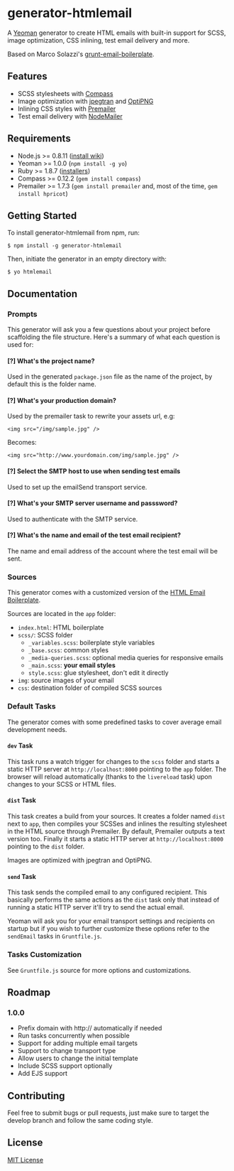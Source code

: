 # generator-htmlemail

A [Yeoman](http://yeoman.io) generator to create HTML emails with built-in support for SCSS, image optimization, CSS inlining, test email delivery and more.

Based on Marco Solazzi's [grunt-email-boilerplate](https://github.com/dwightjack/grunt-email-boilerplate).

## Features

* SCSS stylesheets with [Compass](http://compass-style.org/)
* Image optimization with [jpegtran](http://jpegclub.org/jpegtran/) and [OptiPNG](http://optipng.sourceforge.net/)
* Inlining CSS styles with [Premailer](http://premailer.dialect.ca/)
* Test email delivery with [NodeMailer](https://github.com/andris9/Nodemailer)

## Requirements

* Node.js >= 0.8.11 ([install wiki](https://github.com/joyent/node/wiki/Installing-Node.js-via-package-manager))
* Yeoman >= 1.0.0 (`npm install -g yo`)
* Ruby >= 1.8.7 ([installers](http://www.ruby-lang.org/en/downloads/))
* Compass >= 0.12.2 (`gem install compass`)
* Premailer >= 1.7.3 (`gem install premailer` and, most of the time, `gem install hpricot`)

## Getting Started

To install generator-htmlemail from npm, run:

```
$ npm install -g generator-htmlemail
```

Then, initiate the generator in an empty directory with:

```
$ yo htmlemail
```

## Documentation

### Prompts

This generator will ask you a few questions about your project before scaffolding the file structure. Here's a summary of what each question is used for:

#### [?] What's the project name?

Used in the generated `package.json` file as the name of the project, by default this is the folder name.

#### [?] What's your production domain?

Used by the premailer task to rewrite your assets url, e.g:

```
<img src="/img/sample.jpg" />
```

Becomes:

```
<img src="http://www.yourdomain.com/img/sample.jpg" />
```

#### [?] Select the SMTP host to use when sending test emails

Used to set up the emailSend transport service.

#### [?] What's your SMTP server username and passsword?

Used to authenticate with the SMTP service.

#### [?] What's the name and email of the test email recipient?

The name and email address of the account where the test email will be sent.

### Sources

This generator comes with a customized version of the [HTML Email Boilerplate](http://htmlemailboilerplate.com/).

Sources are located in the `app` folder:

* `index.html`: HTML boilerplate
* `scss/`: SCSS folder
    * `_variables.scss`: boilerplate style variables
    * `_base.scss`: common styles
    * `_media-queries.scss`: optional media queries for responsive emails
    * `_main.scss`: **your email styles**
    * `style.scss`: glue stylesheet, don't edit it directly
* `img`: source images of your email
* `css`: destination folder of compiled SCSS sources

### Default Tasks

The generator comes with some predefined tasks to cover average email development needs.

#### `dev` Task

This task runs a watch trigger for changes to the `scss` folder and starts a static HTTP server at `http://localhost:8000` pointing to the `app` folder. The browser will reload automatically (thanks to the `livereload` task) upon changes to your SCSS or HTML files.

#### `dist` Task

This task creates a build from your sources. It creates a folder named `dist` next to `app`, then compiles your SCSSes and inlines the resulting stylesheet in the HTML source through Premailer. By default, Premailer outputs a text version too. Finally it starts a static HTTP server at `http://localhost:8000` pointing to the `dist` folder.

Images are optimized with jpegtran and OptiPNG.

#### `send` Task

This task sends the compiled email to any configured recipient. This basically performs the same actions as the `dist` task only that instead of running a static HTTP server it'll try to send the actual email.

Yeoman will ask you for your email transport settings and recipients on startup but if you wish to further customize these options refer to the `sendEmail` tasks in `Gruntfile.js`.

### Tasks Customization

See `Gruntfile.js` source for more options and customizations.

## Roadmap

### 1.0.0

* Prefix domain with http:// automatically if needed
* Run tasks concurrently when possible
* Support for adding multiple email targets
* Support to change transport type
* Allow users to change the initial template
* Include SCSS support optionally
* Add EJS support

## Contributing

Feel free to submit bugs or pull requests, just make sure to target the develop branch and follow the same coding style.

## License

[MIT License](http://en.wikipedia.org/wiki/MIT_License)
